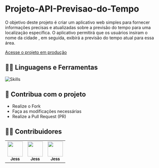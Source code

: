 # Projeto-API-Previsao-do-Tempo




  <p align="left">
O objetivo deste projeto é criar um aplicativo web simples para fornecer informações precisas e atualizadas sobre a previsão do tempo para uma localização específica. O aplicativo permitirá que os usuários insiram o nome da cidade , em seguida, exibirá a previsão do tempo atual para essa área.
  </p>

[Acesse o projeto em produção](https://projetocss-jesscoder.netlify.app/)

## :man_mechanic: Linguagens e Ferramentas

![Skills](https://skillicons.dev/icons?i=html,css,js)


## :triangular_flag_on_post: Contribua com o projeto

- Realize o Fork
- Faça as modificações necessárias
- Realize a Pull Request (PR)



## :technologist: Contribuidores

<table>
  <tr>
    <td align="center"><a href="https://github.com/tiago-tsm"><img src="https://avatars.githubusercontent.com/u/20779100?v=4" width="50px;" alt=""/><br /><sub><b>Jess</b></sub></a><br /></td>
    <td align="center"><a href="https://github.com/jessicamedeirosp"><img src="https://avatars.githubusercontent.com/u/20779100?v=4" width="50px;" alt=""/><br /><sub><b>Jess</b></sub></a><br /></td>
    <td align="center"><a href="https://github.com/jessicamedeirosp"><img src="https://avatars.githubusercontent.com/u/20779100?v=4" width="50px;" alt=""/><br /><sub><b>Jess</b></sub></a><br /></td>
   
    
  </tr>
</table>
